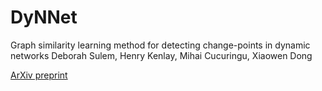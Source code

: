 # DyNNet
Graph similarity learning method for detecting change-points in dynamic networks
Deborah Sulem, Henry Kenlay, Mihai Cucuringu, Xiaowen Dong

[ArXiv preprint](https://arxiv.org/abs/2203.15470)

